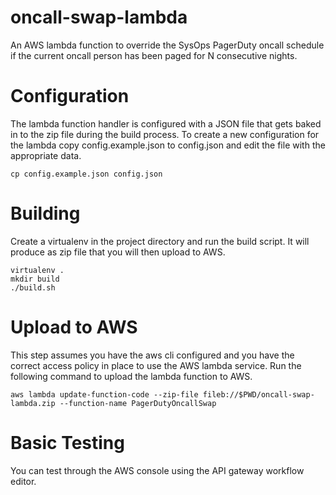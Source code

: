 # oncall-swap-lambda
An AWS lambda function to override the SysOps PagerDuty oncall schedule if the current oncall person has been paged for N consecutive nights.

# Configuration
The lambda function handler is configured with a JSON file that gets baked in to the zip file during the build process.
To create a new configuration for the lambda copy config.example.json to config.json and edit the file with the appropriate data.
```
cp config.example.json config.json
```

# Building
Create a virtualenv in the project directory and run the build script. It will produce as zip file that you will then upload to AWS.
```
virtualenv .
mkdir build
./build.sh
```

# Upload to AWS
This step assumes you have the aws cli configured and you have the correct access policy in place to use the AWS lambda service.
Run the following command to upload the lambda function to AWS.
```
aws lambda update-function-code --zip-file fileb://$PWD/oncall-swap-lambda.zip --function-name PagerDutyOncallSwap
```

# Basic Testing
You can test through the AWS console using the API gateway workflow editor.

